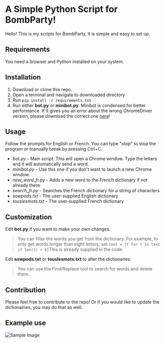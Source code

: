 ﻿# A Simple Python Script for BombParty!

Hello! This is my scripts for BombParty, it is simple and easy to set up.


## Requirements

You need a browser and Python installed on your system.


## Installation

 1. Download or clone this repo. 
 2. Open a terminal and navigate to downloaded directory
 3. Run `pip install -r requirements.txt`
 4. Run either **bot.py** or **minibot.py**. Minibot is condensed for
    better performance. If it gives you an error about the wrong ChromeDriver version, please download the correct one [here](https://chromedriver.chromium.org/downloads)!

## Usage

Follow the prompts for English or French. You can type "stop" to stop the program or manually break by pressing Ctrl+C.

 - *bot.py* - Main script. This will open a Chrome window. Type the letters and it will automatically send a word.
 - *minibot.py* - Use this one if you don't want to launch a new Chrome window.
 - *new_word_fr.py* - Adds a new word to the French dictionary if not already there
 - *search_fr.py* - Searches the French dictionary for a string of characters
 - *sowpods.txt* - The user-supplied English dictionary
 - *touslesmots.txt* - The user-supplied French dictionary

## Customization

Edit **bot.py** if you want to make your own changes.

> You can filter the words you get from the dictionary.  For example, to only get words longer than eight letters, set `text = [t for t in text if len(t) > 8]`This is already supplied in the code.

Edit **sowpods.txt** or **touslesmots.txt** to alter the dictionaries.

> You can use the Find/Replace tool to search for words and delete them.

## Contribution

Please feel free to contribute to the repo! Or if you would like to update the dictionairies, you may do that as well.

## Example use

![Sample Image](https://puu.sh/FrVco.png)


